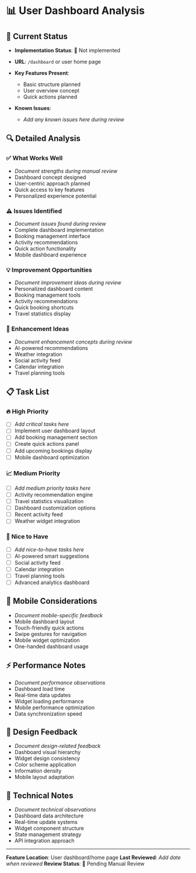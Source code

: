 # 📊 User Dashboard Analysis

## 🎯 Current Status
- **Implementation Status**: 🔄 Not implemented
- **URL**: `/dashboard` or user home page
- **Key Features Present**: 
  - Basic structure planned
  - User overview concept
  - Quick actions planned

- **Known Issues**: 
  - _Add any known issues here during review_

## 🔍 Detailed Analysis

### ✅ What Works Well
- _Document strengths during manual review_
- Dashboard concept designed
- User-centric approach planned
- Quick access to key features
- Personalized experience potential

### ⚠️ Issues Identified
- _Document issues found during review_
- Complete dashboard implementation
- Booking management interface
- Activity recommendations
- Quick action functionality
- Mobile dashboard experience

### 💡 Improvement Opportunities
- _Document improvement ideas during review_
- Personalized dashboard content
- Booking management tools
- Activity recommendations
- Quick booking shortcuts
- Travel statistics display

### 🚀 Enhancement Ideas
- _Document enhancement concepts during review_
- AI-powered recommendations
- Weather integration
- Social activity feed
- Calendar integration
- Travel planning tools

## 📋 Task List

### 🔥 High Priority
- [ ] _Add critical tasks here_
- [ ] Implement user dashboard layout
- [ ] Add booking management section
- [ ] Create quick actions panel
- [ ] Add upcoming bookings display
- [ ] Mobile dashboard optimization

### 📈 Medium Priority
- [ ] _Add medium priority tasks here_
- [ ] Activity recommendation engine
- [ ] Travel statistics visualization
- [ ] Dashboard customization options
- [ ] Recent activity feed
- [ ] Weather widget integration

### 💫 Nice to Have
- [ ] _Add nice-to-have tasks here_
- [ ] AI-powered smart suggestions
- [ ] Social activity feed
- [ ] Calendar integration
- [ ] Travel planning tools
- [ ] Advanced analytics dashboard

## 📱 Mobile Considerations
- _Document mobile-specific feedback_
- Mobile dashboard layout
- Touch-friendly quick actions
- Swipe gestures for navigation
- Mobile widget optimization
- One-handed dashboard usage

## ⚡ Performance Notes
- _Document performance observations_
- Dashboard load time
- Real-time data updates
- Widget loading performance
- Mobile performance optimization
- Data synchronization speed

## 🎨 Design Feedback
- _Document design-related feedback_
- Dashboard visual hierarchy
- Widget design consistency
- Color scheme application
- Information density
- Mobile layout adaptation

## 🔧 Technical Notes
- _Document technical observations_
- Dashboard data architecture
- Real-time update systems
- Widget component structure
- State management strategy
- API integration approach

---
**Feature Location**: User dashboard/home page
**Last Reviewed**: _Add date when reviewed_
**Review Status**: 🔄 Pending Manual Review 